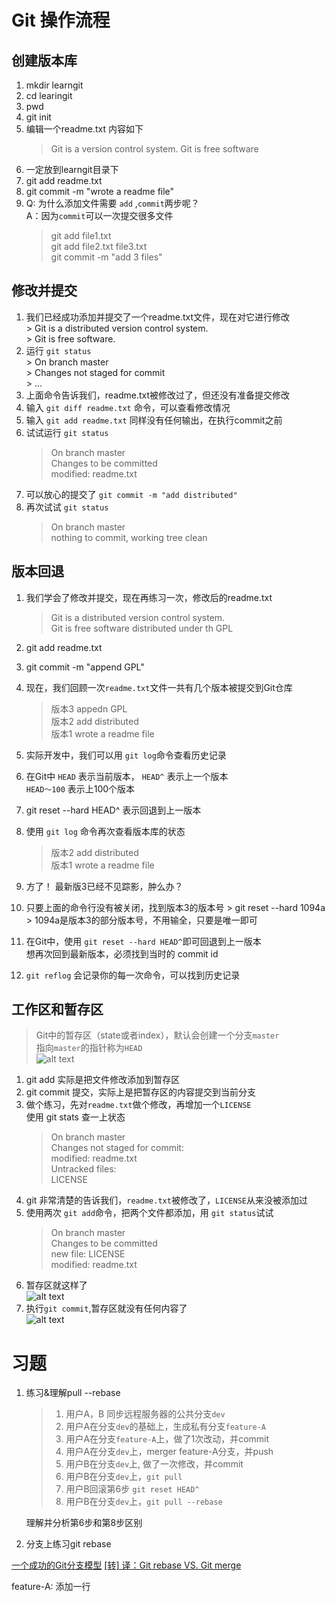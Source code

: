 # Git 操作流程

## 创建版本库
 1. mkdir learngit
 2. cd learingit
 3. pwd
 4. git init 
 5. 编辑一个readme.txt 内容如下
    > Git is a version control system.
    > Git is free software
 6. 一定放到learngit目录下
 7. git add readme.txt
 8. git commit -m "wrote a readme file"
 9. Q: 为什么添加文件需要 `add` ,`commit`两步呢？<br>
    A：因为`commit`可以一次提交很多文件
    > git add file1.txt<br>
    > git add file2.txt file3.txt<br>
    > git commit  -m "add 3 files"

## 修改并提交
  1. 我们已经成功添加并提交了一个readme.txt文件，现在对它进行修改<br>
    > Git is a distributed version control system.<br>
    > Git is free software.
  2. 运行 `git status` <br>
    > On branch master<br>
    > Changes not staged for commit<br>
    > ...
  3. 上面命令告诉我们，readme.txt被修改过了，但还没有准备提交修改
  4. 输入 `git diff readme.txt` 命令，可以查看修改情况
  5. 输入 `git add readme.txt` 同样没有任何输出，在执行commit之前
  6. 试试运行 `git status`
     > On branch master <br>
     > Changes to be committed <br>
     > modified: readme.txt 
  7. 可以放心的提交了 `git commit -m "add distributed"`
  8. 再次试试 `git status`
     > On branch master <br>
     > nothing to commit, working tree clean
     
## 版本回退
  1. 我们学会了修改并提交，现在再练习一次，修改后的readme.txt<br>
     > Git is a distributed version control system.<br>
     > Git is free software distributed under th GPL
  2. git add readme.txt 
  3. git commit -m "append GPL"
  4. 现在，我们回顾一次`readme.txt`文件一共有几个版本被提交到Git仓库<br>
     > 版本3 appedn GPL<br>
     > 版本2 add distributed<br>
     > 版本1 wrote a readme file<br>
     
  5. 实际开发中，我们可以用 `git log`命令查看历史记录
  6. 在Git中 `HEAD` 表示当前版本， `HEAD^` 表示上一个版本<br>
     `HEAD～100` 表示上100个版本
  7. git reset --hard HEAD^ 表示回退到上一版本 
  8. 使用 `git log` 命令再次查看版本库的状态<br>
     > 版本2 add distributed<br>
     > 版本1 wrote a readme file<br>
  9. 方了！ 最新版3已经不见踪影，肿么办？
  10. 只要上面的命令行没有被关闭，找到版本3的版本号
     > git reset --hard 1094a
     > 1094a是版本3的部分版本号，不用输全，只要是唯一即可
  11. 在Git中，使用 `git reset --hard HEAD^`即可回退到上一版本<br>
      想再次回到最新版本，必须找到当时的 commit id
  12. `git reflog` 会记录你的每一次命令，可以找到历史记录

## 工作区和暂存区
  > Git中的暂存区（state或者index），默认会创建一个分支`master`<br>
  > 指向`master`的指针称为`HEAD`<br>
  ![alt text](https://cdn.liaoxuefeng.com/cdn/files/attachments/001384907702917346729e9afbf4127b6dfbae9207af016000/0 "op")
  1. git add 实际是把文件修改添加到暂存区
  2. git commit 提交，实际上是把暂存区的内容提交到当前分支
  3. 做个练习，先对`readme.txt`做个修改，再增加一个`LICENSE`<br>
     使用 git stats 查一上状态
     > On branch master<br>
     > Changes not staged for commit:<br>
     > modified: readme.txt<br>
     > Untracked files: <br>
     > LICENSE<br>
  4. git 非常清楚的告诉我们，`readme.txt`被修改了，`LICENSE`从来没被添加过
  5. 使用两次 `git add`命令，把两个文件都添加，用 `git status`试试
     > On branch master<br>
     > Changes to be committed<br>
     > new file: LICENSE <br>
     > modified: readme.txt<br>
  6. 暂存区就这样了<br>
  ![alt text](https://cdn.liaoxuefeng.com/cdn/files/attachments/001384907720458e56751df1c474485b697575073c40ae9000/0)
  7. 执行`git commit`,暂存区就没有任何内容了<br>
  ![alt text](https://cdn.liaoxuefeng.com/cdn/files/attachments/0013849077337835a877df2d26742b88dd7f56a6ace3ecf000/0)

# 习题
   1. 练习&理解pull --rebase
      > 1. 用户A，B 同步远程服务器的公共分支`dev`
      > 2. 用户A在分支`dev`的基础上，生成私有分支`feature-A`
      > 3. 用户A在分支`feature-A`上，做了1次改动，并commit
      > 4. 用户A在分支`dev`上，merger feature-A分支，并push
      > 5. 用户B在分支`dev`上, 做了一次修改，并commit
      > 6. 用户B在分支`dev`上，`git pull`
      > 7. 用户B回滚第6步 `git reset HEAD^`
      > 8. 用户B在分支`dev`上，`git pull --rebase`

      理解并分析第6步和第8步区别
   2. 分支上练习git rebase

[一个成功的Git分支模型](https://www.jianshu.com/p/b357df6794e3)
[[转] 译：Git rebase VS. Git merge](https://www.jianshu.com/p/ddb3f412b579)

feature-A: 添加一行